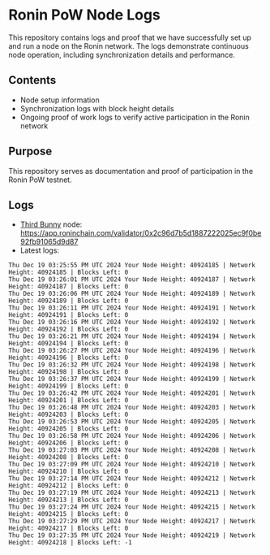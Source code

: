# Ronin PoW Node Logs

This repository contains logs and proof that we have successfully set up and run a node on the Ronin network. The logs demonstrate continuous node operation, including synchronization details and performance.

## Contents

- Node setup information
- Synchronization logs with block height details
- Ongoing proof of work logs to verify active participation in the Ronin network

## Purpose

This repository serves as documentation and proof of participation in the Ronin PoW testnet.

## Logs

- [Third Bunny](https://thirdbunny.xyz/) node: https://app.roninchain.com/validator/0x2c96d7b5d1887222025ec9f0be92fb91065d9d87
- Latest logs:
```
Thu Dec 19 03:25:55 PM UTC 2024 Your Node Height: 40924185 | Network Height: 40924185 | Blocks Left: 0
Thu Dec 19 03:26:01 PM UTC 2024 Your Node Height: 40924187 | Network Height: 40924187 | Blocks Left: 0
Thu Dec 19 03:26:06 PM UTC 2024 Your Node Height: 40924189 | Network Height: 40924189 | Blocks Left: 0
Thu Dec 19 03:26:11 PM UTC 2024 Your Node Height: 40924191 | Network Height: 40924191 | Blocks Left: 0
Thu Dec 19 03:26:16 PM UTC 2024 Your Node Height: 40924192 | Network Height: 40924192 | Blocks Left: 0
Thu Dec 19 03:26:21 PM UTC 2024 Your Node Height: 40924194 | Network Height: 40924194 | Blocks Left: 0
Thu Dec 19 03:26:27 PM UTC 2024 Your Node Height: 40924196 | Network Height: 40924196 | Blocks Left: 0
Thu Dec 19 03:26:32 PM UTC 2024 Your Node Height: 40924198 | Network Height: 40924198 | Blocks Left: 0
Thu Dec 19 03:26:37 PM UTC 2024 Your Node Height: 40924199 | Network Height: 40924199 | Blocks Left: 0
Thu Dec 19 03:26:42 PM UTC 2024 Your Node Height: 40924201 | Network Height: 40924201 | Blocks Left: 0
Thu Dec 19 03:26:48 PM UTC 2024 Your Node Height: 40924203 | Network Height: 40924203 | Blocks Left: 0
Thu Dec 19 03:26:53 PM UTC 2024 Your Node Height: 40924205 | Network Height: 40924205 | Blocks Left: 0
Thu Dec 19 03:26:58 PM UTC 2024 Your Node Height: 40924206 | Network Height: 40924206 | Blocks Left: 0
Thu Dec 19 03:27:03 PM UTC 2024 Your Node Height: 40924208 | Network Height: 40924208 | Blocks Left: 0
Thu Dec 19 03:27:09 PM UTC 2024 Your Node Height: 40924210 | Network Height: 40924210 | Blocks Left: 0
Thu Dec 19 03:27:14 PM UTC 2024 Your Node Height: 40924212 | Network Height: 40924212 | Blocks Left: 0
Thu Dec 19 03:27:19 PM UTC 2024 Your Node Height: 40924213 | Network Height: 40924213 | Blocks Left: 0
Thu Dec 19 03:27:24 PM UTC 2024 Your Node Height: 40924215 | Network Height: 40924215 | Blocks Left: 0
Thu Dec 19 03:27:29 PM UTC 2024 Your Node Height: 40924217 | Network Height: 40924217 | Blocks Left: 0
Thu Dec 19 03:27:35 PM UTC 2024 Your Node Height: 40924219 | Network Height: 40924218 | Blocks Left: -1
```

